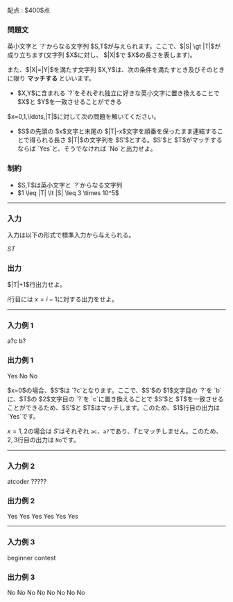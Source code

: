 
<div>

<span>

<span>

<p>
配点 : $400$点
</p>

<div>

<section>

### **問題文**

<p>
英小文字と `?`からなる文字列 $S,T$が与えられます。ここで、$|S| \gt |T|$が成り立ちます(文字列 $X$に対し、 $|X|$で $X$の長さを表します)。
</p>

<p>
また、$|X|=|Y|$を満たす文字列 $X,Y$は、次の条件を満たすとき及びそのときに限り
<strong>
マッチする
</strong>
といいます。
</p>

<ul>

<li>
$X,Y$に含まれる `?`をそれぞれ独立に好きな英小文字に置き換えることで $X$と $Y$を一致させることができる
</li>

</ul>

<p>
$x=0,1,\ldots,|T|$に対して次の問題を解いてください。
</p>

<ul>

<li>
$S$の先頭の $x$文字と末尾の $|T|-x$文字を順番を保ったまま連結することで得られる長さ $|T|$の文字列を $S'$とする。$S'$と $T$がマッチするならば `Yes`と、そうでなければ `No`と出力せよ。
</li>

</ul>

</section>

</div>

<div>

<section>

### **制約**

<ul>

<li>
$S,T$は英小文字と `?`からなる文字列
</li>

<li>
$1 \leq |T| \lt  |S| \leq 3 \times 10^5$
</li>

</ul>

</section>

</div>

---

<div>

<div>

<section>

### **入力**

<p>
入力は以下の形式で標準入力から与えられる。
</p>

<div>

$S$$T$
</div>

</section>

</div>

<div>

<section>

### **出力**

<p>
$|T|+1$行出力せよ。

$i$行目には $x=i-1$に対する出力をせよ。
</p>

</section>

</div>

</div>

---

<div>

<section>

### **入力例 1**

<div>

a?c
b?

</div>

</section>

</div>

<div>

<section>

### **出力例 1**

<div>

Yes
No
No

</div>

<p>
$x=0$の場合、$S'$は `?c`となります。ここで、$S'$の $1$文字目の `?`を `b`に、$T$の $2$文字目の `?`を `c`に置き換えることで $S'$と $T$を一致させることができるため、$S'$と $T$はマッチします。このため、$1$行目の出力は `Yes`です。

$x=1,2$の場合は $S'$はそれぞれ `ac`、`a?`であり、$T$とマッチしません。このため、$2,3$行目の出力は `No`です。
</p>

</section>

</div>

---

<div>

<section>

### **入力例 2**

<div>

atcoder
?????

</div>

</section>

</div>

<div>

<section>

### **出力例 2**

<div>

Yes
Yes
Yes
Yes
Yes
Yes

</div>

</section>

</div>

---

<div>

<section>

### **入力例 3**

<div>

beginner
contest

</div>

</section>

</div>

<div>

<section>

### **出力例 3**

<div>

No
No
No
No
No
No
No
No

</div>

</section>

</div>

</span>

</span>

</div>
